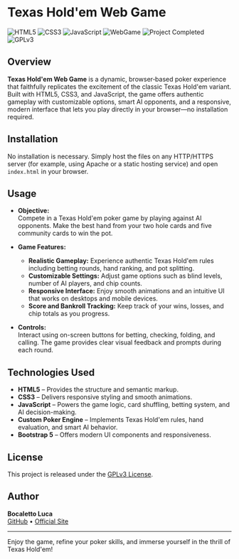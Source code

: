 # Texas Hold'em Web Game

![HTML5](https://img.shields.io/badge/HTML5-E34F26?logo=html5&style=for-the-badge)
![CSS3](https://img.shields.io/badge/CSS3-1572B6?logo=css3&style=for-the-badge)
![JavaScript](https://img.shields.io/badge/JavaScript-F7DF1E?logo=javascript&style=for-the-badge)
![WebGame](https://img.shields.io/badge/WebGame-TexasHold%27em-blue?style=for-the-badge)
![Project Completed](https://img.shields.io/badge/Project-Completed-green?style=for-the-badge)
![GPLv3](https://img.shields.io/badge/License-GPLv3-blue?style=for-the-badge)

## Overview

**Texas Hold'em Web Game** is a dynamic, browser‑based poker experience that faithfully replicates the excitement of the classic Texas Hold'em variant. Built with HTML5, CSS3, and JavaScript, the game offers authentic gameplay with customizable options, smart AI opponents, and a responsive, modern interface that lets you play directly in your browser—no installation required.

## Installation

No installation is necessary. Simply host the files on any HTTP/HTTPS server (for example, using Apache or a static hosting service) and open `index.html` in your browser.

## Usage

- **Objective:**  
  Compete in a Texas Hold'em poker game by playing against AI opponents. Make the best hand from your two hole cards and five community cards to win the pot.

- **Game Features:**  
  - **Realistic Gameplay:** Experience authentic Texas Hold'em rules including betting rounds, hand ranking, and pot splitting.
  - **Customizable Settings:** Adjust game options such as blind levels, number of AI players, and chip counts.
  - **Responsive Interface:** Enjoy smooth animations and an intuitive UI that works on desktops and mobile devices.
  - **Score and Bankroll Tracking:** Keep track of your wins, losses, and chip totals as you progress.

- **Controls:**  
  Interact using on-screen buttons for betting, checking, folding, and calling. The game provides clear visual feedback and prompts during each round.

## Technologies Used

- **HTML5** – Provides the structure and semantic markup.
- **CSS3** – Delivers responsive styling and smooth animations.
- **JavaScript** – Powers the game logic, card shuffling, betting system, and AI decision-making.
- **Custom Poker Engine** – Implements Texas Hold'em rules, hand evaluation, and smart AI behavior.
- **Bootstrap 5** – Offers modern UI components and responsiveness.

## License

This project is released under the [GPLv3 License](https://www.gnu.org/licenses/gpl-3.0.en.html).

## Author

**Bocaletto Luca**  
[GitHub](https://bocaletto-luca.github.io) • [Official Site](https://bocalettoluca.altervista.org)

---

Enjoy the game, refine your poker skills, and immerse yourself in the thrill of Texas Hold'em!
